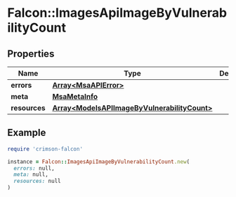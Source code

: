 # Falcon::ImagesApiImageByVulnerabilityCount

## Properties

| Name | Type | Description | Notes |
| ---- | ---- | ----------- | ----- |
| **errors** | [**Array&lt;MsaAPIError&gt;**](MsaAPIError.md) |  | [optional] |
| **meta** | [**MsaMetaInfo**](MsaMetaInfo.md) |  |  |
| **resources** | [**Array&lt;ModelsAPIImageByVulnerabilityCount&gt;**](ModelsAPIImageByVulnerabilityCount.md) |  |  |

## Example

```ruby
require 'crimson-falcon'

instance = Falcon::ImagesApiImageByVulnerabilityCount.new(
  errors: null,
  meta: null,
  resources: null
)
```

